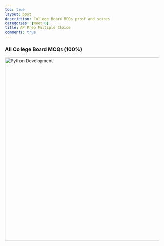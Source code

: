 ```yaml
---
toc: true
layout: post
description: College Board MCQs proof and scores
categories: [Week 6]
title: AP Prep Multiple Choice
comments: true
--- 
```


### All College Board MCQs (100%)

<img class="card-img-top" src="{{ url_for('static', filename='assets/Masters.jpg') }}" alt="Python Development" height="600">
